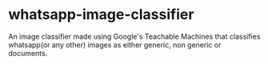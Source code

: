 # whatsapp-image-classifier
An image classifier made using Google's Teachable Machines that classifies whatsapp(or any other) images as either generic, non generic or documents.
